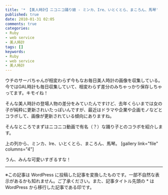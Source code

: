 ```yaml
---
title: '* 【美人時計】ニコニコ踊り娘 - ミンカ、Ire、いとくとら、まころん、馬琴'
published: true
date: 2010-01-31 02:05
comments: true
categories:
- Ruby
- web service
- 美人時計
tags: []
keywords:
- Ruby
- web service
- 美人時計
---
```

ウチのサーバちゃんが相変わらず今もなお毎日美人時計の画像を収集している。今ではGAL時計も毎日収集していて、相変わらず差分のみちゃっかり保存しちゃってます。キモイね！

そんな美人時計の登場人物の差分をみていたんですけど、去年くらいまでは女の子が純粋に更新されいたっぽいんですが、最近はドラマや企業や企画モノなどとコラボして、画像が更新されている傾向にありますね。

そんなところでまずはニコニコ動画で有名（？）な踊り子とのコラボを紹介します。

上の列から、ミンカ、Ire、いとくとら、まころん、馬琴。
[gallery link="file" columns="4"]

うん、みんな可愛いすぎるすな！

---
※この記事は WordPress に投稿した記事を変換したものです。一部不自然な表示があるかも知れません。ご了承ください。また、記事タイトル先頭の * は WordPress から移行した記事である印です。
